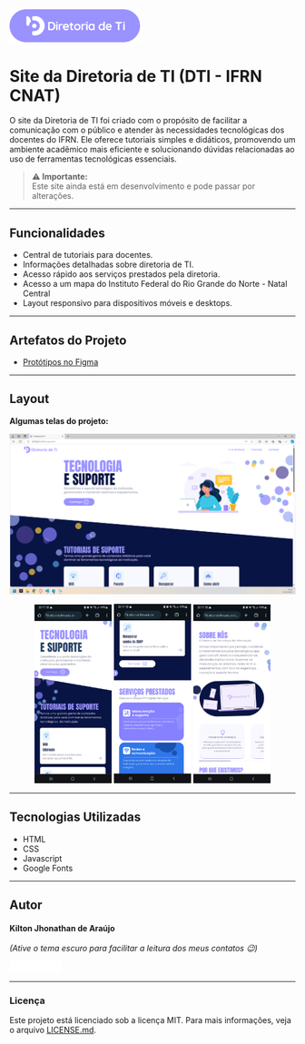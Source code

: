 <img width="230px" alt="Logotipo do projeto" src="./documentos/imagens/logotipo-dti.png">

# **Site da Diretoria de TI (DTI - IFRN CNAT)**

O site da Diretoria de TI foi criado com o propósito de facilitar a comunicação com o público e atender às necessidades tecnológicas dos docentes do IFRN. Ele oferece tutoriais simples e didáticos, promovendo um ambiente acadêmico mais eficiente e solucionando dúvidas relacionadas ao uso de ferramentas tecnológicas essenciais.

> **⚠️ Importante:**  
> Este site ainda está em desenvolvimento e pode passar por alterações.

---

## **Funcionalidades**
- Central de tutoriais para docentes.
- Informações detalhadas sobre diretoria de TI.
- Acesso rápido aos serviços prestados pela diretoria.
- Acesso a um mapa do Instituto Federal do Rio Grande do Norte - Natal Central
- Layout responsivo para dispositivos móveis e desktops.

---

## **Artefatos do Projeto**
- [Protótipos no Figma](#)

---

## **Layout**
**Algumas telas do projeto:**

![Imagem da home do projeto.](./documentos/imagens/print-home.svg)

<div align="center">
  <img width="27%" alt="Print da home." src="./documentos/imagens/Home-Celular.png">
  <img width="27%" alt="Print da parte inferior da home." src="./documentos/imagens/Home-Celular2.png">
  <img width="27%" alt="Print da tela de sobre." src="./documentos/imagens/Sobre-Celular.png">
</div>

---

## **Tecnologias Utilizadas**
  - HTML
  - CSS
  - Javascript
  - Google Fonts

---


## **Autor**
#### **Kilton Jhonathan de Araújo**  
*(Ative o tema escuro para facilitar a leitura dos meus contatos 😉)*

<a href="mailto:kilton.araujo@gmail.com" target="_blank">
  <img align="left" alt="Kilton J | Email" height="20px" src="https://github.com/KiltonAraujo/KiltonAraujo/raw/main/src/logos_google-gmail.png" />
</a>
<a href="https://www.linkedin.com/in/kilton-araújo-7022902bb/" target="_blank">
  <img align="left" alt="Kilton J | LinkedIn" width="22px" src="https://github.com/KiltonAraujo/KiltonAraujo/raw/main/src/mdi_linkedin.png" />
</a>
<a href="https://dribbble.com/KiltonAraujo" target="_blank">
  <img align="left" alt="Kilton J | Dribbble" width="22px" src="https://github.com/KiltonAraujo/KiltonAraujo/raw/main/src/icon-dribbble.png" />
</a>
<a href="https://www.instagram.com/kinnzin/" target="_blank">
  <img align="left" alt="Kilton J | Instagram" width="22px" src="https://github.com/KiltonAraujo/KiltonAraujo/raw/main/src/mdi_instagram.png" />
</a>

<br clear="left">

---

### **Licença**
Este projeto está licenciado sob a licença MIT. Para mais informações, veja o arquivo [LICENSE.md](./LICENSE.md).
